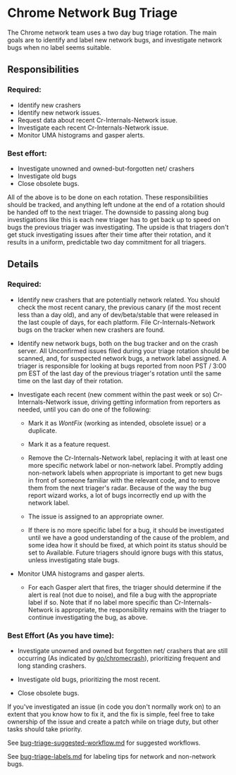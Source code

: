 # Chrome Network Bug Triage

The Chrome network team uses a two day bug triage rotation.  The main goals are
to identify and label new network bugs, and investigate network bugs when no
label seems suitable.

## Responsibilities

### Required:
* Identify new crashers
* Identify new network issues.
* Request data about recent Cr-Internals-Network issue.
* Investigate each recent Cr-Internals-Network issue.
* Monitor UMA histograms and gasper alerts.

### Best effort:
* Investigate unowned and owned-but-forgotten net/ crashers
* Investigate old bugs
* Close obsolete bugs.

All of the above is to be done on each rotation.  These responsibilities should
be tracked, and anything left undone at the end of a rotation should be handed
off to the next triager.  The downside to passing along bug investigations like
this is each new triager has to get back up to speed on bugs the previous
triager was investigating.  The upside is that triagers don't get stuck
investigating issues after their time after their rotation, and it results in a
uniform, predictable two day commitment for all triagers.

## Details

### Required:

* Identify new crashers that are potentially network related.  You should check
  the most recent canary, the previous canary (if the most recent less than a
  day old), and any of dev/beta/stable that were released in the last couple of
  days, for each platform.  File Cr-Internals-Network bugs on the tracker when
  new crashers are found.

* Identify new network bugs, both on the bug tracker and on the crash server.
  All Unconfirmed issues filed during your triage rotation should be scanned,
  and, for suspected network bugs, a network label assigned.  A triager is
  responsible for looking at bugs reported from noon PST / 3:00 pm EST of the
  last day of the previous triager's rotation until the same time on the last
  day of their rotation.

* Investigate each recent (new comment within the past week or so)
  Cr-Internals-Network issue, driving getting information from reporters as
  needed, until you can do one of the following:

    * Mark it as *WontFix* (working as intended, obsolete issue) or a
      duplicate.

    * Mark it as a feature request.

    * Remove the Cr-Internals-Network label, replacing it with at least one
      more specific network label or non-network label.  Promptly adding
      non-network labels when appropriate is important to get new bugs in front
      of someone familiar with the relevant code, and to remove them from the
      next triager's radar.  Because of the way the bug report wizard works, a
      lot of bugs incorrectly end up with the network label.

    * The issue is assigned to an appropriate owner.

    * If there is no more specific label for a bug, it should be investigated
      until we have a good understanding of the cause of the problem, and some
      idea how it should be fixed, at which point its status should be set to
      Available.  Future triagers should ignore bugs with this status, unless
      investigating stale bugs.

* Monitor UMA histograms and gasper alerts.

    * For each Gasper alert that fires, the triager should determine if the
      alert is real (not due to noise), and file a bug with the appropriate
      label if so.  Note that if no label more specific than
      Cr-Internals-Network is appropriate, the responsibility remains with the
      triager to continue investigating the bug, as above.

### Best Effort (As you have time):

* Investigate unowned and owned but forgotten net/ crashers that are still
  occurring (As indicated by
  [go/chromecrash](https://goto.google.com/chromecrash)), prioritizing frequent
  and long standing crashers.

* Investigate old bugs, prioritizing the most recent.

* Close obsolete bugs.

If you've investigated an issue (in code you don't normally work on) to an
extent that you know how to fix it, and the fix is simple, feel free to take
ownership of the issue and create a patch while on triage duty, but other tasks
should take priority.

See [bug-triage-suggested-workflow.md](bug-triage-suggested-workflow.md) for
suggested workflows.

See [bug-triage-labels.md](bug-triage-labels.md) for labeling tips for network
and non-network bugs.
